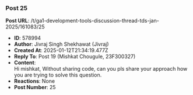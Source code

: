 ### Post 25
**Post URL**: /t/ga1-development-tools-discussion-thread-tds-jan-2025/161083/25
- **ID**: 578994
- **Author**: Jivraj Singh Shekhawat (Jivraj)
- **Created At**: 2025-01-12T21:34:19.477Z
- **Reply To**: Post 19 (Mishkat Chougule, 23F300327)
- **Content**:  
  Hi mishkat,
Without sharing code, can you pls share your approach how you are trying to solve this question.
- **Reactions**: None
- **Post Number**: 25


